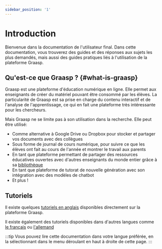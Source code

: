 ```yaml
---
sidebar_position: '1'
---
```


# Introduction

Bienvenue dans la documentation de l'utilisateur final. Dans cette documentation, vous trouverez des guides et des réponses aux sujets les plus demandés, mais aussi des guides pratiques liés à l'utilisation de la plateforme Graasp.

## Qu'est-ce que Graasp ? {#what-is-graasp}

Graasp est une plateforme d'éducation numérique en ligne. Elle permet aux enseignants de créer du matériel pouvant être consommé par les élèves. La particularité de Graasp est sa prise en charge du contenu interactif et de l'analyse de l'apprentissage, ce qui en fait une plateforme très intéressante pour les chercheurs.

Mais Graasp ne se limite pas à son utilisation dans la recherche. Elle peut être utilisé:

- Comme alternative à Google Drive ou Dropbox pour stocker et partager vos documents avec des collègues
- Sous forme de journal de cours numérique, pour suivre ce que les élèves ont fait au cours de l'année et montrer le travail aux parents
- En tant que plateforme permettant de partager des ressources éducatives ouvertes avec d'autres enseignants du monde entier grâce à sa [bibliothèque](https://library.graasp.org)
- En tant que plateforme de tutorat de nouvelle génération avec son intégration avec des modèles de chatbot
- Et plus !

## Tutoriels

Il existe quelques [tutoriels en anglais](https://player.graasp.org/9d80d81f-ec9d-4bfb-836a-1c6b125aef2f) disponibles directement sur la plateforme Graasp.

Il existe également des tutoriels disponibles dans d'autres langues comme [le français](https://player.graasp.org/bd918837-5f57-49d2-8867-1d3438377842) ou [l'allemand](https://player.graasp.org/07773683-c882-48b5-961e-1fe54833b58c)

:::tip Vous pouvez lire cette documentation dans votre langue préférée, en la sélectionnant dans le menu déroulant en haut à droite de cette page. :::
